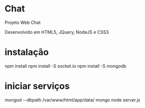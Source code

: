 # Chat
Projeto Web Chat

Desenvolvido em HTML5, JQuery, NodeJS e CSS3

# instalação

npm install 
npm install -S socket.io
npm install -S mongodb

# iniciar serviços

mongod --dbpath /var/www/html/app/data/
mongo
node server.js
